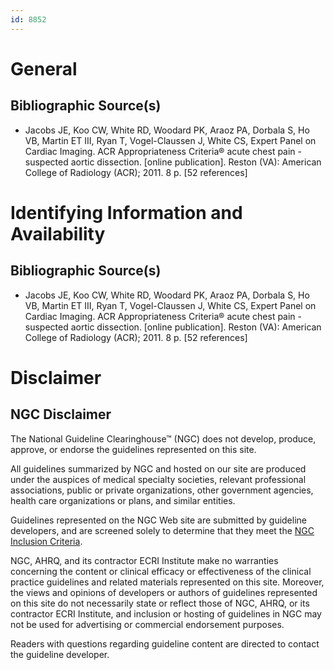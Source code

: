 ```yaml
---
id: 8852
---
```


# General

## Bibliographic Source(s)

- Jacobs JE, Koo CW, White RD, Woodard PK, Araoz PA, Dorbala S, Ho VB, Martin ET III, Ryan T, Vogel-Claussen J, White CS, Expert Panel on Cardiac Imaging. ACR Appropriateness Criteria® acute chest pain - suspected aortic dissection. [online publication]. Reston (VA): American College of Radiology (ACR); 2011. 8 p. [52 references]

# Identifying Information and Availability

## Bibliographic Source(s)

- Jacobs JE, Koo CW, White RD, Woodard PK, Araoz PA, Dorbala S, Ho VB, Martin ET III, Ryan T, Vogel-Claussen J, White CS, Expert Panel on Cardiac Imaging. ACR Appropriateness Criteria® acute chest pain - suspected aortic dissection. [online publication]. Reston (VA): American College of Radiology (ACR); 2011. 8 p. [52 references]

# Disclaimer

## NGC Disclaimer

The National Guideline Clearinghouse™ (NGC) does not develop, produce, approve, or endorse the guidelines represented on this site.

All guidelines summarized by NGC and hosted on our site are produced under the auspices of medical specialty societies, relevant professional associations, public or private organizations, other government agencies, health care organizations or plans, and similar entities.

Guidelines represented on the NGC Web site are submitted by guideline developers, and are screened solely to determine that they meet the [NGC Inclusion Criteria](/help-and-about/summaries/inclusion-criteria).

NGC, AHRQ, and its contractor ECRI Institute make no warranties concerning the content or clinical efficacy or effectiveness of the clinical practice guidelines and related materials represented on this site. Moreover, the views and opinions of developers or authors of guidelines represented on this site do not necessarily state or reflect those of NGC, AHRQ, or its contractor ECRI Institute, and inclusion or hosting of guidelines in NGC may not be used for advertising or commercial endorsement purposes.

Readers with questions regarding guideline content are directed to contact the guideline developer.

